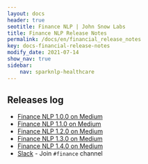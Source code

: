 ```yaml
---
layout: docs
header: true
seotitle: Finance NLP | John Snow Labs
title: Finance NLP Release Notes
permalink: /docs/en/financial_release_notes
key: docs-financial-release-notes
modify_date: 2021-07-14
show_nav: true
sidebar:
    nav: sparknlp-healthcare
---
```


<div class="h3-box" markdown="1">

## Releases log

- [Finance NLP 1.0.0 on Medium](https://medium.com/spark-nlp/spark-nlp-for-finance-is-released-cfa3cc7b9faa)
- [Finance NLP 1.1.0 on Medium](https://medium.com/spark-nlp/finance-nlp-1-1-0-for-spark-nlp-has-been-released-9adf8339fe0a)
- [Finance NLP 1.2.0 on Medium](https://gaddesaishailesh.medium.com/finance-nlp-1-2-0-for-spark-nlp-has-been-released-6250a52eb704) 
- [Finance NLP 1.3.0 on Medium](https://medium.com/@muhendisbp/finance-nlp-1-3-0-for-spark-nlp-has-been-released-7b4ed8a10f9c)
- [Finance NLP 1.4.0 on Medium](https://medium.com/@gaddesaishailesh/finance-nlp-1-4-0-for-spark-nlp-has-been-released-c18966c6c1a6)
- [Slack](https://www.johnsnowlabs.com/slack-redirect/) - Join `#finance` channel

</div>